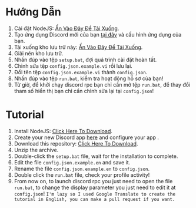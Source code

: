 # Hướng Dẫn
1. Cài đặt NodeJS: [Ấn Vào Đây Để Tải Xuống](https://nodejs.org/dist/v14.17.3/node-v14.17.3-x64.msi "NodeJS v14.17.3").
2. Tạo ứng dụng Discord mới của bạn [tại đây](https://github.com/ndbiaw/discord-rpc/archive/refs/heads/main.zip "Discord Developer Portal") và cấu hình ứng dụng của bạn.
3. Tải xuống kho lưu trữ này: [Ấn Vào Đây Để Tải Xuống](https://github.com/ndbiaw/discord-rpc/archive/refs/heads/main.zip "ndbiaw discord rpc").
4. Giải nén kho lưu trữ.
5. Nhấn đúp vào tệp `setup.bat`, đợi quá trình cài đặt hoàn tất.
6. Chỉnh sửa tệp `config.json.example.vi` rồi lưu lại.
7. Đổi tên tệp `config.json.example.vi` thành `config.json`.
8. Nhấn đúp vào tệp `run.bat`, kiểm tra hoạt động hồ sơ của bạn!
9. Từ giờ, để khởi chạy discord rpc bạn chỉ cần mở tệp `run.bat`, để thay đổi tham số hiển thị bạn chỉ cần chỉnh sửa lại tại `config.json`!
# Tutorial
1. Install NodeJS: [Click Here To Download](https://nodejs.org/dist/v14.17.3/node-v14.17.3-x64.msi "NodeJS v14.17.3").
2. Create your new Discord app [here](https://github.com/ndbiaw/discord-rpc/archive/refs/heads/main.zip "Discord Developer Portal") and configure your app .
3. Download this repository: [Click Here To Download](https://github.com/ndbiaw/discord-rpc/archive/refs/heads/main.zip "ndbiaw discord rpc").
4. Unzip the archive.
5. Double-click the `setup.bat` file, wait for the installation to complete.
6. Edit the file `config.json.example.en` and save it.
7. Rename the file `config.json.example.en` to `config.json`.
8. Double click the `run.bat` file, check your profile activity!
9. From now on, to launch discord rpc you just need to open the file `run.bat`, to change the display parameter you just need to edit it at `config.json`!
```I'm lazy so I used Google Translate to create the tutorial in English, you can make a pull request if you want.```
